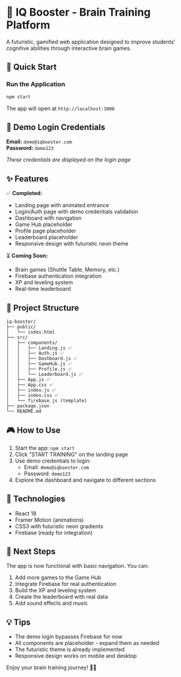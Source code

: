 # 🧠 IQ Booster - Brain Training Platform

A futuristic, gamified web application designed to improve students' cognitive abilities through interactive brain games.

## 🚀 Quick Start

### Run the Application
```bash
npm start
```
The app will open at `http://localhost:3000`

## 🔑 Demo Login Credentials

**Email:** `demo@iqbooster.com`  
**Password:** `demo123`

*These credentials are displayed on the login page*

## ✨ Features

✅ **Completed:**
- Landing page with animated entrance
- Login/Auth page with demo credentials validation
- Dashboard with navigation
- Game Hub placeholder
- Profile page placeholder
- Leaderboard placeholder
- Responsive design with futuristic neon theme

⏳ **Coming Soon:**
- Brain games (Shuttle Table, Memory, etc.)
- Firebase authentication integration
- XP and leveling system
- Real-time leaderboard

## 📁 Project Structure

```
iq-booster/
├── public/
│   └── index.html
├── src/
│   ├── components/
│   │   ├── Landing.js ✅
│   │   ├── Auth.js ✅
│   │   ├── Dashboard.js ✅
│   │   ├── GameHub.js ✅
│   │   ├── Profile.js ✅
│   │   └── Leaderboard.js ✅
│   ├── App.js ✅
│   ├── App.css ✅
│   ├── index.js ✅
│   ├── index.css ✅
│   └── firebase.js (template)
├── package.json
└── README.md
```

## 🎮 How to Use

1. Start the app: `npm start`
2. Click "START TRAINING" on the landing page
3. Use demo credentials to login:
   - Email: `demo@iqbooster.com`
   - Password: `demo123`
4. Explore the dashboard and navigate to different sections

## 🎨 Technologies

- React 18
- Framer Motion (animations)
- CSS3 with futuristic neon gradients
- Firebase (ready for integration)

## 📝 Next Steps

The app is now functional with basic navigation. You can:
1. Add more games to the Game Hub
2. Integrate Firebase for real authentication
3. Build the XP and leveling system
4. Create the leaderboard with real data
5. Add sound effects and music

## 💡 Tips

- The demo login bypasses Firebase for now
- All components are placeholder - expand them as needed
- The futuristic theme is already implemented
- Responsive design works on mobile and desktop

Enjoy your brain training journey! 🧠✨







